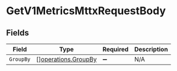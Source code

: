 # GetV1MetricsMttxRequestBody


## Fields

| Field                                                      | Type                                                       | Required                                                   | Description                                                |
| ---------------------------------------------------------- | ---------------------------------------------------------- | ---------------------------------------------------------- | ---------------------------------------------------------- |
| `GroupBy`                                                  | [][operations.GroupBy](../../models/operations/groupby.md) | :heavy_minus_sign:                                         | N/A                                                        |